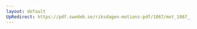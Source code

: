 ```yaml
---
layout: default
UpRedirect: https://pdf.swedeb.se/riksdagen-motions-pdf/1867/mot_1867__ak__00219/mot_1867__ak__00219_001.pdf
---
```

